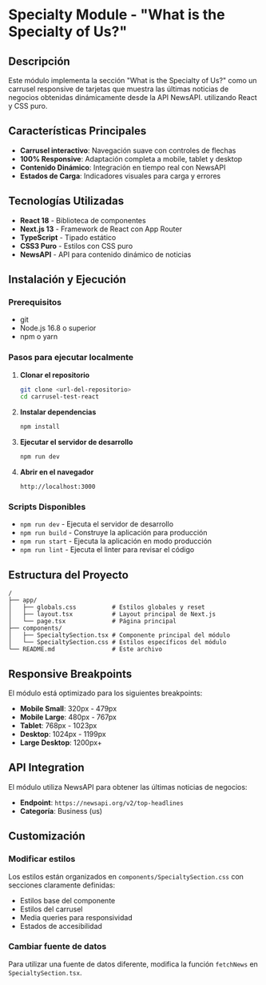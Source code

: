 # Specialty Module - "What is the Specialty of Us?"

## Descripción

Este módulo implementa la sección "What is the Specialty of Us?" como un carrusel responsive de tarjetas que muestra las últimas noticias de negocios obtenidas dinámicamente desde la API NewsAPI. utilizando React y CSS puro.

## Características Principales

-  **Carrusel interactivo**: Navegación suave con controles de flechas
-  **100% Responsive**: Adaptación completa a mobile, tablet y desktop
-  **Contenido Dinámico**: Integración en tiempo real con NewsAPI
-  **Estados de Carga**: Indicadores visuales para carga y errores

## Tecnologías Utilizadas

- **React 18** - Biblioteca de componentes
- **Next.js 13** - Framework de React con App Router
- **TypeScript** - Tipado estático
- **CSS3 Puro** - Estilos con CSS puro
- **NewsAPI** - API para contenido dinámico de noticias

## Instalación y Ejecución

### Prerequisitos
- git
- Node.js 16.8 o superior
- npm o yarn


### Pasos para ejecutar localmente

1. **Clonar el repositorio**
   ```bash
   git clone <url-del-repositorio>
   cd carrusel-test-react
   ```

2. **Instalar dependencias**
   ```bash
   npm install
   ```

3. **Ejecutar el servidor de desarrollo**
   ```bash
   npm run dev
   ```

4. **Abrir en el navegador**
   ```
   http://localhost:3000
   ```

### Scripts Disponibles

- `npm run dev` - Ejecuta el servidor de desarrollo
- `npm run build` - Construye la aplicación para producción
- `npm run start` - Ejecuta la aplicación en modo producción
- `npm run lint` - Ejecuta el linter para revisar el código

## Estructura del Proyecto

```
/
├── app/
│   ├── globals.css          # Estilos globales y reset
│   ├── layout.tsx           # Layout principal de Next.js
│   └── page.tsx             # Página principal
├── components/
│   ├── SpecialtySection.tsx # Componente principal del módulo
│   └── SpecialtySection.css # Estilos específicos del módulo
└── README.md                # Este archivo
```

## Responsive Breakpoints

El módulo está optimizado para los siguientes breakpoints:

- **Mobile Small**: 320px - 479px
- **Mobile Large**: 480px - 767px  
- **Tablet**: 768px - 1023px
- **Desktop**: 1024px - 1199px
- **Large Desktop**: 1200px+


## API Integration

El módulo utiliza NewsAPI para obtener las últimas noticias de negocios:
- **Endpoint**: `https://newsapi.org/v2/top-headlines`
- **Categoría**: Business (us)

## Customización

### Modificar estilos
Los estilos están organizados en `components/SpecialtySection.css` con secciones claramente definidas:
- Estilos base del componente
- Estilos del carrusel
- Media queries para responsividad
- Estados de accesibilidad

### Cambiar fuente de datos
Para utilizar una fuente de datos diferente, modifica la función `fetchNews` en `SpecialtySection.tsx`.

